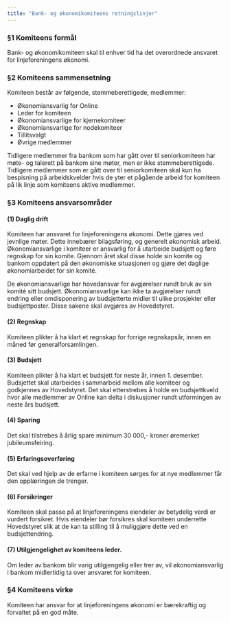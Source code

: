 ```yaml
---
title: "Bank- og økonomikomiteens retningslinjer"
---
```


### §1 Komiteens formål

Bank- og økonomikomiteen skal til enhver tid ha det overordnede ansvaret for linjeforeningens økonomi.  

### §2 Komiteens sammensetning

Komiteen består av følgende, stemmeberettigede, medlemmer: 

* Økonomiansvarlig for Online
* Leder for komiteen
* Økonomiansvarlige for kjernekomiteer
* Økonomiansvarlige for nodekomiteer
* Tillitsvalgt
* Øvrige medlemmer

Tidligere medlemmer fra bankom som har gått over til seniorkomiteen har møte- og talerett på bankom sine møter, men er ikke stemmeberettigede. Tidligere medlemmer som er gått over til seniorkomiteen skal kun ha bespisning på arbeidskvelder hvis de yter et pågående arbeid for komiteen på lik linje som komiteens aktive medlemmer.

### §3 Komiteens ansvarsområder

#### (1) Daglig drift  
Komiteen har ansvaret for linjeforeningens økonomi. Dette gjøres ved jevnlige møter.  Dette innebærer bilagsføring, og generelt økonomisk arbeid. Økonomiansvarlige i komiteer er ansvarlig for å utarbeide budsjett og føre regnskap for sin komite. Gjennom året skal disse holde sin komite og bankom oppdatert på den økonomiske situasjonen og gjøre det daglige økonomiarbeidet for sin komité.

De økonomiansvarlige har hovedansvar for avgjørelser rundt bruk av sin komité sitt budsjett. Økonomiansvarlige kan ikke ta avgjørelser rundt endring eller omdisponering av budsjetterte midler til ulike prosjekter eller budsjettposter. Disse sakene skal avgjøres av Hovedstyret.

#### (2) Regnskap
Komiteen plikter å ha klart et regnskap for forrige regnskapsår, innen en måned før generalforsamlingen.

#### (3) Budsjett
Komiteen plikter å ha klart et budsjett for neste år, innen 1. desember. Budsjettet skal utarbeides i sammarbeid mellom alle komiteer og godkjennes av Hovedstyret. Det skal etterstrebes å holde en budsjettkveld hvor alle medlemmer av Online kan delta i diskusjoner rundt utformingen av neste års budsjett.

#### (4) Sparing
Det skal tilstrebes å årlig spare minimum 30 000,- kroner øremerket jubileumsfeiring.

#### (5) Erfaringsoverføring
Det skal ved hjelp av de erfarne i komiteen sørges for at nye medlemmer får den opplæringen de trenger.

#### (6) Forsikringer
Komiteen skal passe på at  linjeforeningens eiendeler av betydelig verdi er vurdert forsikret. Hvis eiendeler bør forsikres skal komiteen underrette Hovedstyret slik at de kan ta stilling til å muliggjøre dette ved en budsjettendring.

#### (7) Utilgjengelighet av komiteens leder.
Om leder av bankom blir varig utilgjengelig eller trer av, vil økonomiansvarlig i bankom midlertidig ta over ansvaret for komiteen.

### §4 Komiteens virke

Komiteen har ansvar for at linjeforeningens økonomi er bærekraftig og forvaltet på en god måte.
